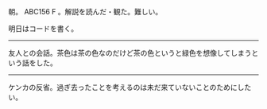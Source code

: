 朝。 ABC156 F 。解説を読んだ・観た。難しい。

明日はコードを書く。

---

友人との会話。茶色は茶の色なのだけど茶の色というと緑色を想像してしまうという話をした。

---

ケンカの反省。過ぎ去ったことを考えるのは未だ来ていないことのためにしたい。
